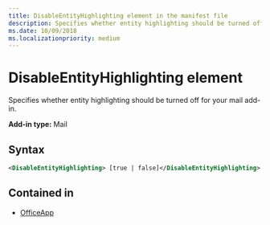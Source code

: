 ```yaml
---
title: DisableEntityHighlighting element in the manifest file
description: Specifies whether entity highlighting should be turned off for your mail add-in.
ms.date: 10/09/2018
ms.localizationpriority: medium
---
```


# DisableEntityHighlighting element

Specifies whether entity highlighting should be turned off for your mail add-in.

**Add-in type:** Mail

## Syntax

```XML
<DisableEntityHighlighting> [true | false]</DisableEntityHighlighting>
```

## Contained in

- [OfficeApp](officeapp.md)
